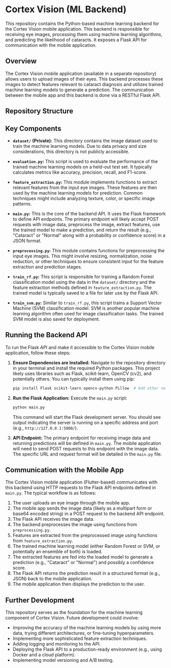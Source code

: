 # Cortex Vision (ML Backend)

This repository contains the Python-based machine learning backend for the Cortex Vision mobile application. This backend is responsible for receiving eye images, processing them using machine learning algorithms, and predicting the likelihood of cataracts. It exposes a Flask API for communication with the mobile application.

## Overview

The Cortex Vision mobile application (available in a separate repository) allows users to upload images of their eyes. This backend processes these images to detect features relevant to cataract diagnosis and utilizes trained machine learning models to generate a prediction. The communication between the mobile app and this backend is done via a RESTful Flask API.

## Repository Structure

## Key Components

* **`dataset/` (Private):** This directory contains the image dataset used to train the machine learning models. Due to data privacy and size considerations, this directory is not publicly accessible.
  
* **`evaluation.py`:** This script is used to evaluate the performance of the trained machine learning models on a held-out test set. It typically calculates metrics like accuracy, precision, recall, and F1-score.
  
* **`feature_extraction.py`:** This module implements functions to extract relevant features from the input eye images. These features are then used by the machine learning models for prediction. Common techniques might include analyzing texture, color, or specific image patterns.
  
* **`main.py`:** This is the core of the backend API. It uses the Flask framework to define API endpoints. The primary endpoint will likely accept POST requests with image data, preprocess the image, extract features, use the trained model to make a prediction, and return the result (e.g., "Cataract" or "Normal" along with a probability or confidence score) in a JSON format.
  
* **`preprocessing.py`:** This module contains functions for preprocessing the input eye images. This might involve resizing, normalization, noise reduction, or other techniques to ensure consistent input for the feature extraction and prediction stages.
  
* **`train_rf.py`:** This script is responsible for training a Random Forest classification model using the data in the `dataset/` directory and the feature extraction methods defined in `feature_extraction.py`. The trained model is typically saved to a file for later use by the Flask API.
  
* **`train_svm.py`:** Similar to `train_rf.py`, this script trains a Support Vector Machine (SVM) classification model. SVM is another popular machine learning algorithm often used for image classification tasks. The trained SVM model is also saved for deployment.

## Running the Backend API

To run the Flask API and make it accessible to the Cortex Vision mobile application, follow these steps:

1.  **Ensure Dependencies are Installed:** Navigate to the repository directory in your terminal and install the required Python packages. This project likely uses libraries such as Flask, scikit-learn, OpenCV (cv2), and potentially others. You can typically install them using pip:
    ```bash
    pip install Flask scikit-learn opencv-python Pillow  # Add other necessary libraries
    ```

2.  **Run the Flask Application:** Execute the `main.py` script:
    ```bash
    python main.py
    ```
    This command will start the Flask development server. You should see output indicating the server is running on a specific address and port (e.g., `http://127.0.0.1:5000/`).

3.  **API Endpoint:** The primary endpoint for receiving image data and returning predictions will be defined in `main.py`. The mobile application will need to send POST requests to this endpoint with the image data. The specific URL and request format will be detailed in the `main.py` file.

## Communication with the Mobile App

The Cortex Vision mobile application (Flutter-based) communicates with this backend using HTTP requests to the Flask API endpoints defined in `main.py`. The typical workflow is as follows:

1.  The user uploads an eye image through the mobile app.
2.  The mobile app sends the image data (likely as a multipart form or base64 encoded string) in a POST request to the backend API endpoint.
3.  The Flask API receives the image data.
4.  The backend preprocesses the image using functions from `preprocessing.py`.
5.  Features are extracted from the preprocessed image using functions from `feature_extraction.py`.
6.  The trained machine learning model (either Random Forest or SVM, or potentially an ensemble of both) is loaded.
7.  The extracted features are fed into the loaded model to generate a prediction (e.g., "Cataract" or "Normal") and possibly a confidence score.
8.  The Flask API returns the prediction result in a structured format (e.g., JSON) back to the mobile application.
9.  The mobile application then displays the prediction to the user.

## Further Development

This repository serves as the foundation for the machine learning component of Cortex Vision. Future development could involve:

* Improving the accuracy of the machine learning models by using more data, trying different architectures, or fine-tuning hyperparameters.
* Implementing more sophisticated feature extraction techniques.
* Adding logging and monitoring to the API.
* Deploying the Flask API to a production-ready environment (e.g., using Docker and a cloud platform).
* Implementing model versioning and A/B testing.
